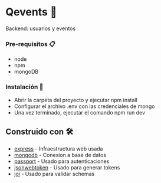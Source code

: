 # Qevents 🚀
Backend: usuarios y eventos

### Pre-requisitos 📋
* node
* npm
* mongoDB

### Instalación 🔧
* Abrir la carpeta del proyecto y ejecutar npm install
* Configurar el archivo .env con las credenciales de mongo
* Una vez terminado, ejecutar el comando npm run dev

## Construido con 🛠️

* [express](https://expressjs.com/es/) - Infraestructura web usada
* [mongodb](http://mongodb.github.io/node-mongodb-native/) - Conexion a base de datos
* [passport](http://www.passportjs.org/docs/) - Usado para autenticaciones
* [jsonwebtoken](https://github.com/auth0/node-jsonwebtoken#readme) - Usado para generar tokens
* [joi](https://github.com/hapijs/joi) - Usado para validar schemas
